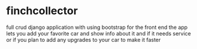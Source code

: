 # finchcollector


full crud django application with using bootstrap for the front end
the app lets you add your favorite car and show info about it and if it needs service or if you plan to 
add any upgrades to your car to make it faster
